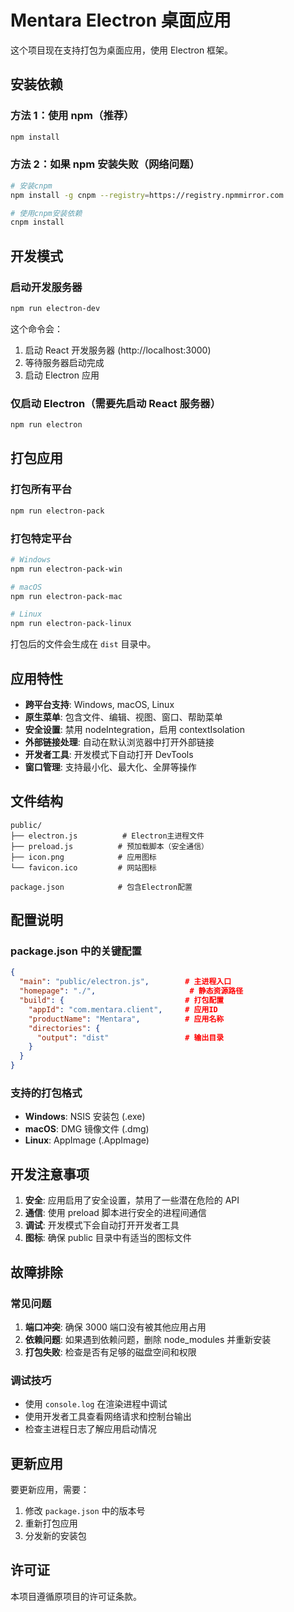 # Mentara Electron 桌面应用

这个项目现在支持打包为桌面应用，使用 Electron 框架。

## 安装依赖

### 方法 1：使用 npm（推荐）

```bash
npm install
```

### 方法 2：如果 npm 安装失败（网络问题）

```bash
# 安装cnpm
npm install -g cnpm --registry=https://registry.npmmirror.com

# 使用cnpm安装依赖
cnpm install
```

## 开发模式

### 启动开发服务器

```bash
npm run electron-dev
```

这个命令会：

1. 启动 React 开发服务器 (http://localhost:3000)
2. 等待服务器启动完成
3. 启动 Electron 应用

### 仅启动 Electron（需要先启动 React 服务器）

```bash
npm run electron
```

## 打包应用

### 打包所有平台

```bash
npm run electron-pack
```

### 打包特定平台

```bash
# Windows
npm run electron-pack-win

# macOS
npm run electron-pack-mac

# Linux
npm run electron-pack-linux
```

打包后的文件会生成在 `dist` 目录中。

## 应用特性

- **跨平台支持**: Windows, macOS, Linux
- **原生菜单**: 包含文件、编辑、视图、窗口、帮助菜单
- **安全设置**: 禁用 nodeIntegration，启用 contextIsolation
- **外部链接处理**: 自动在默认浏览器中打开外部链接
- **开发者工具**: 开发模式下自动打开 DevTools
- **窗口管理**: 支持最小化、最大化、全屏等操作

## 文件结构

```
public/
├── electron.js          # Electron主进程文件
├── preload.js          # 预加载脚本（安全通信）
├── icon.png            # 应用图标
└── favicon.ico         # 网站图标

package.json            # 包含Electron配置
```

## 配置说明

### package.json 中的关键配置

```json
{
  "main": "public/electron.js",        # 主进程入口
  "homepage": "./",                     # 静态资源路径
  "build": {                           # 打包配置
    "appId": "com.mentara.client",     # 应用ID
    "productName": "Mentara",          # 应用名称
    "directories": {
      "output": "dist"                 # 输出目录
    }
  }
}
```

### 支持的打包格式

- **Windows**: NSIS 安装包 (.exe)
- **macOS**: DMG 镜像文件 (.dmg)
- **Linux**: AppImage (.AppImage)

## 开发注意事项

1. **安全**: 应用启用了安全设置，禁用了一些潜在危险的 API
2. **通信**: 使用 preload 脚本进行安全的进程间通信
3. **调试**: 开发模式下会自动打开开发者工具
4. **图标**: 确保 public 目录中有适当的图标文件

## 故障排除

### 常见问题

1. **端口冲突**: 确保 3000 端口没有被其他应用占用
2. **依赖问题**: 如果遇到依赖问题，删除 node_modules 并重新安装
3. **打包失败**: 检查是否有足够的磁盘空间和权限

### 调试技巧

- 使用 `console.log` 在渲染进程中调试
- 使用开发者工具查看网络请求和控制台输出
- 检查主进程日志了解应用启动情况

## 更新应用

要更新应用，需要：

1. 修改 `package.json` 中的版本号
2. 重新打包应用
3. 分发新的安装包

## 许可证

本项目遵循原项目的许可证条款。
